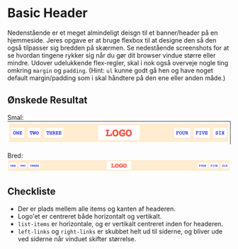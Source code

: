 # Basic Header
Nedenstående er et meget almindeligt deisgn til et banner/header på en hjemmeside. Jeres opgave er at bruge flexbox til at designe den så den også tilpasser sig bredden på skærmen. Se nedestående screenshots for at se hvordan tingene rykker sig når du gør dit browser vindue større eller mindre. Udover udelukkende flex-regler, skal i nok også overveje nogle ting omkring `margin` og `padding`. (Hint: `ul` kunne godt gå hen og have noget default margin/padding som i skal håndtere på den ene eller anden måde.)

## Ønskede Resultat
Smal:
![smalt resultat](resultat-smal.png)

Bred:
![bredt resultat](resultat-bred.png)

## Checkliste
* Der er plads mellem alle items og kanten af headeren.
* Logo'et er centreret både horizontalt og vertikalt.
* `list-items` er horizontale, og er vertikalt centreret inden for headeren.
* `left-links` og `right-links` er skubbet helt ud til siderne, og bliver ude ved siderne når vinduet skifter størrelse.